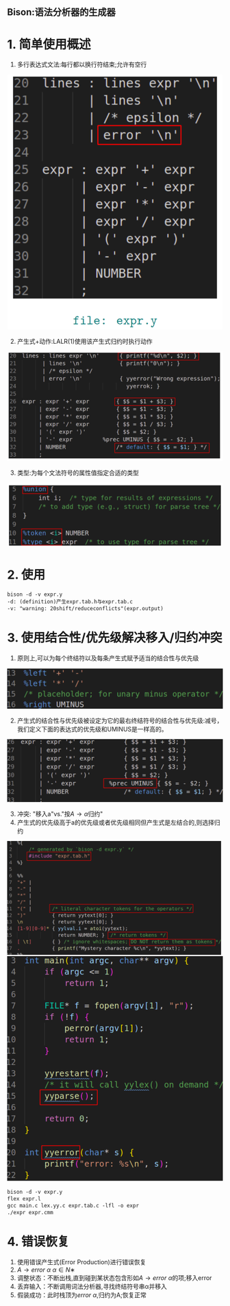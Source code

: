 Bison:语法分析器的生成器
---

# 1. 简单使用概述

1. 多行表达式文法:每行都以换行符结束;允许有空行

![](img/lec3/80.png)

2. 产生式+动作:LALR(1)使用该产生式归约时执行动作

![](img/lec3/81.png)

3. 类型:为每个文法符号的属性值指定合适的类型

![](img/lec3/82.png)

# 2. 使用
```
bison -d -v expr.y
-d: (definition)产生expr.tab.h与expr.tab.c
-v: "warning: 20shift/reduceconflicts"(expr.output)
```

# 3. 使用结合性/优先级解决移入/归约冲突
1. 原则上,可以为每个终结符以及每条产生式赋予适当的结合性与优先级

![](img/lec3/83.png)

2. 产生式的结合性与优先级被设定为它的最右终结符号的结合性与优先级:减号，我们定义下面的表达式的优先级和UMINUS是一样高的。

![](img/lec3/84.png)

3. 冲突: "移入a"vs."按$A \rightarrow \alpha$归约"
4. 产生式的优先级高于a的优先级或者优先级相同但产生式是左结合的,则选择归约

![](img/lec3/85.png)
![](img/lec3/86.png)

```
bison -d -v expr.y
flex expr.l
gcc main.c lex.yy.c expr.tab.c -lfl -o expr
./expr expr.cmm
```

# 4. 错误恢复
1. 使用错误产生式(Error Production)进行错误恢复
2. $A \rightarrow error\ \alpha\ \alpha \in N∗$
3. 调整状态：不断出栈,直到碰到某状态包含形如$A \rightarrow error\ \alpha$的项;移入error
4. 丢弃输入：不断调用词法分析器,寻找终结符号串α并移入
5. 假装成功：此时栈顶为$error\ \alpha$,归约为A;恢复正常
